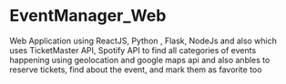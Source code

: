 # EventManager_Web
Web Application using ReactJS, Python , Flask, NodeJs and also which uses TicketMaster API, Spotify API to find all categories of events happening using geolocation and google maps api and also anbles to reserve tickets, find about the event, and mark them as favorite too
